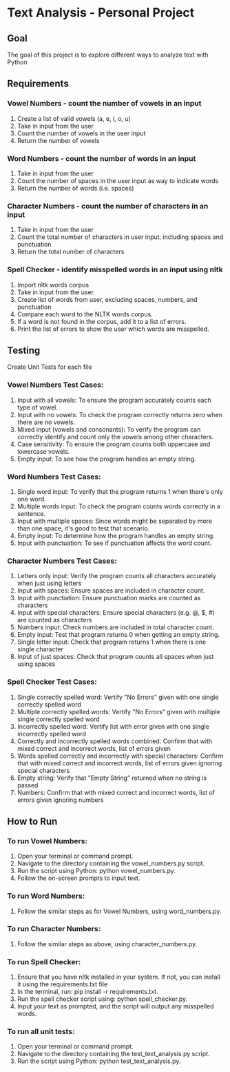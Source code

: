 # Text Analysis - Personal Project

## Goal

The goal of this project is to explore different ways to analyze text with Python

## Requirements

### Vowel Numbers - count the number of vowels in an input

1. Create a list of valid vowels (a, e, i, o, u)
2. Take in input from the user
3. Count the number of vowels in the user input
4. Return the number of vowels

### Word Numbers - count the number of words in an input

1. Take in input from the user
2. Count the number of spaces in the user input as way to indicate words
3. Return the number of words (i.e. spaces)

### Character Numbers - count the number of characters in an input

1. Take in input from the user
2. Count the total number of characters in user input, including spaces and punctuation
3. Return the total number of characters

### Spell Checker - identify misspelled words in an input using nltk

1. Import nltk words corpus
1. Take in input from the user.
1. Create list of words from user, excluding spaces, numbers, and punctuation
1. Compare each word to the NLTK words corpus.
1. If a word is not found in the corpus, add it to a list of errors.
1. Print the list of errors to show the user which words are misspelled.

## Testing

Create Unit Tests for each file

### Vowel Numbers Test Cases:

1. Input with all vowels: To ensure the program accurately counts each type of vowel.
2. Input with no vowels: To check the program correctly returns zero when there are no vowels.
3. Mixed input (vowels and consonants): To verify the program can correctly identify and count only the vowels among other characters.
4. Case sensitivity: To ensure the program counts both uppercase and lowercase vowels.
5. Empty input: To see how the program handles an empty string.

### Word Numbers Test Cases:

1. Single word input: To verify that the program returns 1 when there's only one word.
2. Multiple words input: To check the program counts words correctly in a sentence.
3. Input with multiple spaces: Since words might be separated by more than one space, it's good to test that scenario.
4. Empty input: To determine how the program handles an empty string.
5. Input with punctuation: To see if punctuation affects the word count.

### Character Numbers Test Cases:

1. Letters only input: Verify the program counts all characters accurately when just using letters
2. Input with spaces: Ensure spaces are included in character count.
3. Input with punctiation: Ensure punctuation marks are counted as characters
4. Input with special characters: Ensure special characters (e.g. @, $, #) are counted as characters
5. Numbers input: Check numbers are included in total character count.
6. Empty input: Test that program returns 0 when getting an empty string.
7. Single letter input: Check that program returns 1 when there is one single character
8. Input of just spaces: Check that program counts all spaces when just using spaces

### Spell Checker Test Cases:

1. Single correctly spelled word: Vertify "No Errors" given with one single correctly spelled word
2. Multiple correctly spelled words: Vertify "No Errors" given with multiple single correctly spelled word
3. Incorrectly spelled word: Vertify list with error given with one single incorrectly spelled word
4. Correctly and incorrectly spelled words combined: Confirm that with mixed correct and incorrect words, list of errors given
5. Words spelled correctly and incorrectly with special characters: Confirm that with mixed correct and incorrect words, list of errors given ignoring special characters
6. Empty string: Verify that "Empty String" returned when no string is passed
7. Numbers: Confirm that with mixed correct and incorrect words, list of errors given ignoring numbers

## How to Run

### To run Vowel Numbers:

1. Open your terminal or command prompt.
2. Navigate to the directory containing the vowel_numbers.py script.
3. Run the script using Python: python vowel_numbers.py.
4. Follow the on-screen prompts to input text.

### To run Word Numbers:

1. Follow the similar steps as for Vowel Numbers, using word_numbers.py.

### To run Character Numbers:

1. Follow the similar steps as above, using character_numbers.py.

### To run Spell Checker:

1. Ensure that you have nltk installed in your system. If not, you can install it using the requirements.txt file
2. In the terminal, run: pip install -r requirements.txt.
3. Run the spell checker script using: python spell_checker.py.
4. Input your text as prompted, and the script will output any misspelled words.

### To run all unit tests:

1. Open your terminal or command prompt.
2. Navigate to the directory containing the test_text_analysis.py script.
3. Run the script using Python: python test_text_analysis.py.
